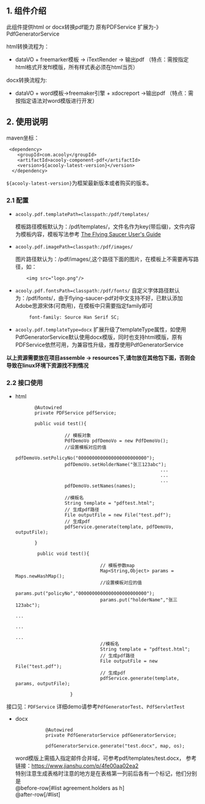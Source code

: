 <!-- title: pdf组件 -->
<!-- type: app -->
<!-- author: shuijing -->
<!-- date: 2019-11-08 -->
## 1. 组件介绍

此组件提供html or docx转换pdf能力 原有PDFService  扩展为-》 PdfGeneratorService

html转换流程为：

* dataVO + freemarker模板 -> iTextRender -> 输出pdf （特点：需按指定html格式开发ftl模版，所有样式表必须在html当页）

docx转换流程为:

* dataVO + word模板->freemaker引擎 + xdocreport ->输出pdf （特点：需按指定语法对word模版进行开发）

## 2. 使用说明

maven坐标：

     <dependency>
        <groupId>com.acooly</groupId>
        <artifactId>acooly-component-pdf</artifactId>
        <version>${acooly-latest-version}</version>
      </dependency>

`${acooly-latest-version}`为框架最新版本或者购买的版本。

### 2.1 配置

* `acooly.pdf.templatePath=classpath:/pdf/templates/`

    模板路径模板默认为：/pdf/templates/，文件名作为key(带后缀)，文件内容为模板内容，模板写法参考
    [The Flying Saucer User's Guide](https://flyingsaucerproject.github.io/flyingsaucer/r8/guide/users-guide-R8.html)
    
* `acooly.pdf.imagePath=classpath:/pdf/images/`

    图片路径默认为：/pdf/images/,这个路径下面的图片，在模板上不需要再写路径，如：

          <img src="logo.png"/>

* `acooly.pdf.fontsPath=classpath:/pdf/fonts/` 
    自定义字体路径默认为：/pdf/fonts/，由于flying-saucer-pdf对中文支持不好，已默认添加Adobe思源宋体(可商用)，在模板中只需要指定family即可

           font-family: Source Han Serif SC;
           
* `acooly.pdf.templateType=docx` 
    扩展升级了templateType属性，如使用PdfGeneratorService默认使用docx模版，同时也支持html模版，原有PDFService依然可用，为兼容性升级，推荐使用PdfGeneratorService
       
**以上资源需要放在项目assemble -> resources下,请勿放在其他包下面，否则会导致在linux环境下资源找不到情况**

### 2.2 接口使用

* html

             @Autowired
             private PDFService pdfService;
            
             public void test(){
            
                        // 模板对象
                        PdfDemoVo pdfDemoVo = new PdfDemoVo();
                        //设置模板对应的值
                        pdfDemoVo.setPolicyNo("0000000000000000000000000");
                        pdfDemoVo.setHolderName("张三123abc");
                                                           ...
                                                           ...
                                                           ...
                        pdfDemoVo.setNames(names);
            
                        //模板名
                        String template = "pdftest.html";
                        // 生成pdf路径
                        File outputFile = new File("test.pdf");
                        // 生成pdf
                        pdfService.generate(template, pdfDemoVo, outputFile);
            
             }

              public void test(){

                                     // 模板参数map
                                     Map<String,Object> params = Maps.newHashMap();
                                     //设置模板对应的值
                                     params.put("policyNo","0000000000000000000000000");
                                     params.put("holderName","张三123abc");
                                                                        ...
                                                                        ...
                                                                        ...
                                     //模板名
                                     String template = "pdftest.html";
                                     // 生成pdf路径
                                     File outputFile = new File("test.pdf");
                                     // 生成pdf
                                     pdfService.generate(template, params, outputFile);

                          }


接口见：`PDFService`
详细demo请参考`PdfGeneratorTest`、`PdfServletTest`

* docx
    
                 @Autowired
                 private PdfGeneratorService pdfGeneratorService;
                     
                 pdfGeneratorService.generate("test.docx", map, os);

    word模版上需插入指定邮件合并域，可参考pdf/templates/test.docx， 参考链接：https://www.jianshu.com/p/4fe00aa02ea2  
    特别注意生成表格时注意的地方是在表格第一列前后各有一个标记，他们分别是  
    @before-row[#list agreement.holders as h]  
    @after-row[/#list]